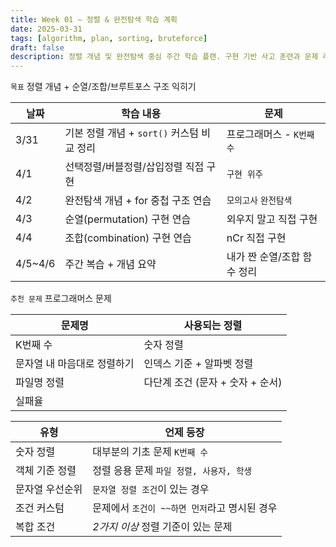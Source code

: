 ```yaml
---
title: Week 01 – 정렬 & 완전탐색 학습 계획
date: 2025-03-31
tags: [algorithm, plan, sorting, bruteforce]
draft: false
description: 정렬 개념 및 완전탐색 중심 주간 학습 플랜. 구현 기반 사고 훈련과 문제 리스트 수록
---
```

`목표` 정렬 개념 + 순열/조합/브루트포스 구조 익히기

| 날짜      | 학습 내용                         | 문제               |
| ------- | ----------------------------- | ---------------- |
| 3/31    | 기본 정렬 개념 + `sort()` 커스텀 비교 정리 | 프로그래머스 - `K번째 수` |
| 4/1     | 선택정렬/버블정렬/삽입정렬 직접 구현          | `구현 위주`          |
| 4/2     | 완전탐색 개념 + for 중첩 구조 연습        | `모의고사` `완전탐색`    |
| 4/3     | 순열(permutation) 구현 연습         | 외우지 말고 직접 구현     |
| 4/4     | 조합(combination) 구현 연습         | nCr 직접 구현        |
| 4/5~4/6 | 주간 복습 + 개념 요약                 | 내가 짠 순열/조합 함수 정리 |

`추천 문제` 프로그래머스 문제

|문제명|사용되는 정렬|
|---|---|
|K번째 수|숫자 정렬|
|문자열 내 마음대로 정렬하기|인덱스 기준 + 알파벳 정렬|
|파일명 정렬|다단계 조건 (문자 + 숫자 + 순서)|
|실패율|

| 유형       | 언제 등장                       |
| -------- | --------------------------- |
| 숫자 정렬    | 대부분의 기초 문제 `K번째 수`          |
| 객체 기준 정렬 | 정렬 응용 문제 `파일 정렬, 사용자, 학생`   |
| 문자열 우선순위 | `문자열 정렬 조건`이 있는 경우          |
| 조건 커스텀   | 문제에서 `조건이 ~~하면 먼저`라고 명시된 경우 |
| 복합 조건    | *2가지 이상* 정렬 기준이 있는 문제       |

